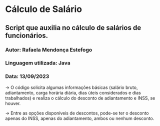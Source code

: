<h1>Cálculo de Salário</h1>
<h2>Script que auxilia no cálculo de salários de funcionários.</h2>
<h3>Autor: Rafaela Mendonça Estefogo</h3>
<h3>Linguagem utilizada: Java</h3>
<h3>Data: 13/09/2023</h3>

<p> -> O código solicita algumas informações básicas (salário bruto, adiantamento, carga horária diária, dias úteis considerados e dias trabalhados) e realiza o cálculo do desconto de adiantamento e INSS, se houver.</p>

<p> -> Entre as opções disponíveis de descontos, pode-se ter o desconto apenas do INSS, apenas do adiantamento, ambos ou nenhum desconto.</p>
